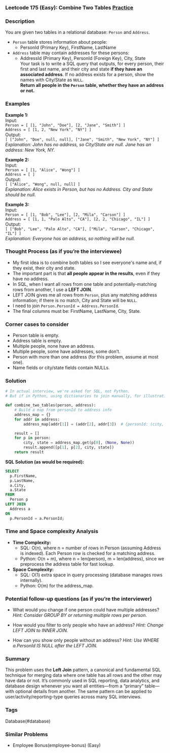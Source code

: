 ### Leetcode 175 (Easy): Combine Two Tables [Practice](https://leetcode.com/problems/combine-two-tables)

### Description  
You are given two tables in a relational database: `Person` and `Address`.  
- `Person` table stores information about people:  
  - PersonId (Primary Key), FirstName, LastName  
- `Address` table may contain addresses for these persons:  
  - AddressId (Primary Key), PersonId (Foreign Key), City, State  
Your task is to write a SQL query that outputs, for every person, their first and last name, and their city and state **if they have an associated address**. If no address exists for a person, show the names with City/State as `NULL`.  
**Return all people in the `Person` table, whether they have an address or not.**

### Examples  

**Example 1:**  
Input:  
`Person = [ [1, "John", "Doe"], [2, "Jane", "Smith"] ]`  
`Address = [ [1, 2, "New York", "NY"] ]`  
Output:  
`[ ["John", "Doe", null, null], ["Jane", "Smith", "New York", "NY"] ]`  
*Explanation: John has no address, so City/State are null. Jane has an address: New York, NY.*

**Example 2:**  
Input:  
`Person = [ [1, "Alice", "Wong"] ]`  
`Address = [ ]`  
Output:  
`[ ["Alice", "Wong", null, null] ]`  
*Explanation: Alice exists in Person, but has no Address. City and State should be null.*

**Example 3:**  
Input:  
`Person = [ [1, "Bob", "Lee"], [2, "Mila", "Carson"] ]`  
`Address = [ [1, 1, "Palo Alto", "CA"], [2, 2, "Chicago", "IL"] ]`  
Output:  
`[ ["Bob", "Lee", "Palo Alto", "CA"], ["Mila", "Carson", "Chicago", "IL"] ]`  
*Explanation: Everyone has an address, so nothing will be null.*

### Thought Process (as if you’re the interviewee)  
- My first idea is to combine both tables so I see everyone's name and, if they exist, their city and state.  
- The important part is that **all people appear in the results**, even if they have no address.
- In SQL, when I want all rows from one table and potentially-matching rows from another, I use a **LEFT JOIN**.
- LEFT JOIN gives me all rows from `Person`, plus any matching address information; if there is no match, City and State will be `NULL`.
- I need to join `Person.PersonId = Address.PersonId`.
- The final columns must be: FirstName, LastName, City, State.

### Corner cases to consider  
- Person table is empty.
- Address table is empty.
- Multiple people, none have an address.
- Multiple people, some have addresses, some don’t.
- Person with more than one address (for this problem, assume at most one).
- Name fields or city/state fields contain NULLs.

### Solution

```python
# In actual interview, we're asked for SQL, not Python.
# But if in Python, using dictionaries to join manually, for illustration:

def combine_two_tables(person, address):
    # Build a map from personId to address info
    address_map = {}
    for addr in address:
        address_map[addr[1]] = (addr[2], addr[3])  # {personId: (city, state)}

    result = []
    for p in person:
        city, state = address_map.get(p[0], (None, None))
        result.append([p[1], p[2], city, state])
    return result
```

**SQL Solution (as would be required):**
```sql
SELECT
  p.FirstName,
  p.LastName,
  a.City,
  a.State
FROM
  Person p
LEFT JOIN
  Address a
ON
  p.PersonId = a.PersonId;
```

### Time and Space complexity Analysis  

- **Time Complexity:**  
  - SQL: O(n), where n = number of rows in Person (assuming Address is indexed). Each Person row is checked for a matching address.
  - Python: O(n + m), where n = len(person), m = len(address), since we preprocess the address table for fast lookup.
- **Space Complexity:**  
  - SQL: O(1) extra space in query processing (database manages rows internally).
  - Python: O(m) for the address_map.

### Potential follow-up questions (as if you’re the interviewer)  

- What would you change if one person could have multiple addresses?
  *Hint: Consider GROUP BY or returning multiple rows per person.*

- How would you filter to only people who have an address?
  *Hint: Change LEFT JOIN to INNER JOIN.*

- How can you show only people without an address?
  *Hint: Use WHERE a.PersonId IS NULL after the LEFT JOIN.*

### Summary
This problem uses the **Left Join** pattern, a canonical and fundamental SQL technique for merging data where one table has all rows and the other may have data or not. It’s commonly used in SQL reporting, data analytics, and database design whenever you want all entities—from a “primary” table—with optional details from another. The same pattern can be applied to user/activity/reporting-type queries across many SQL interviews.

### Tags
Database(#database)

### Similar Problems
- Employee Bonus(employee-bonus) (Easy)